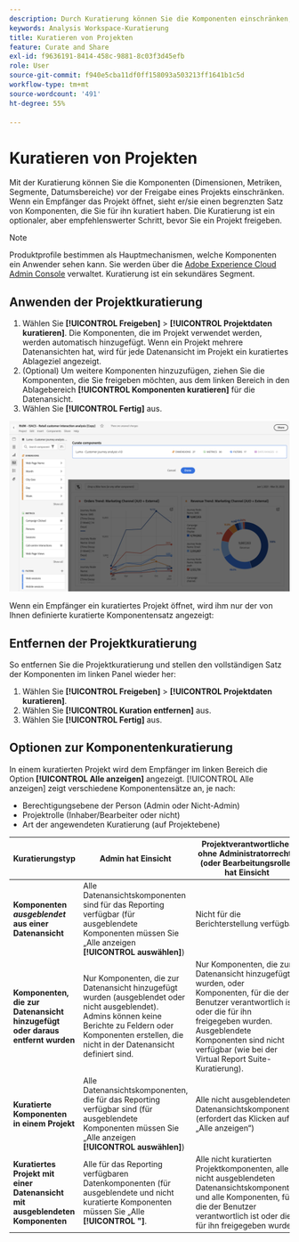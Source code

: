 ```yaml
---
description: Durch Kuratierung können Sie die Komponenten einschränken, bevor Sie ein Projekt freigeben.
keywords: Analysis Workspace-Kuratierung
title: Kuratieren von Projekten
feature: Curate and Share
exl-id: f9636191-8414-458c-9881-8c03f3d45efb
role: User
source-git-commit: f940e5cba11df0ff158093a503213ff1641b1c5d
workflow-type: tm+mt
source-wordcount: '491'
ht-degree: 55%

---
```


# Kuratieren von Projekten

Mit der Kuratierung können Sie die Komponenten (Dimensionen, Metriken, Segmente, Datumsbereiche) vor der Freigabe eines Projekts einschränken. Wenn ein Empfänger das Projekt öffnet, sieht er/sie einen begrenzten Satz von Komponenten, die Sie für ihn kuratiert haben. Die Kuratierung ist ein optionaler, aber empfehlenswerter Schritt, bevor Sie ein Projekt freigeben.

>[!NOTE]
> Produktprofile bestimmen als Hauptmechanismen, welche Komponenten ein Anwender sehen kann. Sie werden über die [Adobe Experience Cloud Admin Console](https://experienceleague.adobe.com/en/docs/core-services/interface/administration/admin-tool-experience-cloud) verwaltet. Kuratierung ist ein sekundäres Segment.

## Anwenden der Projektkuratierung

1. Wählen Sie **[!UICONTROL Freigeben]** > **[!UICONTROL Projektdaten kuratieren]**.
Die Komponenten, die im Projekt verwendet werden, werden automatisch hinzugefügt.
Wenn ein Projekt mehrere Datenansichten hat, wird für jede Datenansicht im Projekt ein kuratiertes Ablageziel angezeigt.
1. (Optional) Um weitere Komponenten hinzuzufügen, ziehen Sie die Komponenten, die Sie freigeben möchten, aus dem linken Bereich in den Ablagebereich **[!UICONTROL Komponenten kuratieren]** für die Datenansicht.
1. Wählen Sie **[!UICONTROL Fertig]** aus.

<!--
Curation can also be applied from the [!UICONTROL Share] menu by selecting **[!UICONTROL Curate and Share]**. This option automatically curates the project to the components in use in the project. You can add additional components following the steps above.
-->

![Das Fenster „Komponenten kuratieren“ mit den im Projekt verwendeten Komponenten.](assets/curation-field.png)

Wenn ein Empfänger ein kuratiertes Projekt öffnet, wird ihm nur der von Ihnen definierte kuratierte Komponentensatz angezeigt:


## Entfernen der Projektkuratierung

So entfernen Sie die Projektkuratierung und stellen den vollständigen Satz der Komponenten im linken Panel wieder her:

1. Wählen Sie **[!UICONTROL Freigeben]** > **[!UICONTROL Projektdaten kuratieren]**.
1. Wählen Sie **[!UICONTROL Kuration entfernen]** aus.
1. Wählen Sie **[!UICONTROL Fertig]** aus.

## Optionen zur Komponentenkuratierung

In einem kuratierten Projekt wird dem Empfänger im linken Bereich die Option **[!UICONTROL Alle anzeigen]** angezeigt. [!UICONTROL Alle anzeigen] zeigt verschiedene Komponentensätze an, je nach:

* Berechtigungsebene der Person (Admin oder Nicht-Admin)
* Projektrolle (Inhaber/Bearbeiter oder nicht)
* Art der angewendeten Kuratierung (auf Projektebene)

| Kuratierungstyp | Admin hat Einsicht | Projektverantwortlicher ohne Administratorrechte (oder Bearbeitungsrolle) hat Einsicht | Duplizierte Rolle ohne Administratorrechte hat Einsicht |
| --- | --- | --- | --- |
| **Komponenten *ausgeblendet* aus einer Datenansicht** | Alle Datenansichtskomponenten sind für das Reporting verfügbar (für ausgeblendete Komponenten müssen Sie „Alle anzeigen **[!UICONTROL auswählen]**) | Nicht für die Berichterstellung verfügbar | Nicht für die Berichterstellung verfügbar |
| **Komponenten, die zur Datenansicht hinzugefügt oder daraus entfernt wurden** | Nur Komponenten, die zur Datenansicht hinzugefügt wurden (ausgeblendet oder nicht ausgeblendet). Admins können keine Berichte zu Feldern oder Komponenten erstellen, die nicht in der Datenansicht definiert sind. | Nur Komponenten, die zur Datenansicht hinzugefügt wurden, oder Komponenten, für die der Benutzer verantwortlich ist oder die für ihn freigegeben wurden. Ausgeblendete Komponenten sind nicht verfügbar (wie bei der Virtual Report Suite-Kuratierung). | Nur Komponenten, die zur Datenansicht hinzugefügt wurden, sind nicht ausgeblendet und in der Projektkuratierung enthalten. |
| **Kuratierte Komponenten in einem Projekt** | Alle Datenansichtskomponenten, die für das Reporting verfügbar sind (für ausgeblendete Komponenten müssen Sie „Alle anzeigen **[!UICONTROL auswählen]**) | Alle nicht ausgeblendeten Datenansichtskomponenten (erfordert das Klicken auf „Alle anzeigen“) | Nur kuratierte Komponenten sowie alle Komponenten, für die der Benutzer verantwortlich ist oder die für ihn freigegeben wurden |
| **Kuratiertes Projekt mit einer Datenansicht mit ausgeblendeten Komponenten** | Alle für das Reporting verfügbaren Datenkomponenten (für ausgeblendete und nicht kuratierte Komponenten müssen Sie „Alle **[!UICONTROL &quot;]**. | Alle nicht kuratierten Projektkomponenten, alle nicht ausgeblendeten Datenansichtskomponenten und alle Komponenten, für die der Benutzer verantwortlich ist oder die für ihn freigegeben wurden | Nur kuratierte Komponenten sowie alle Komponenten, für die der Benutzer verantwortlich ist oder die für ihn freigegeben wurden |
